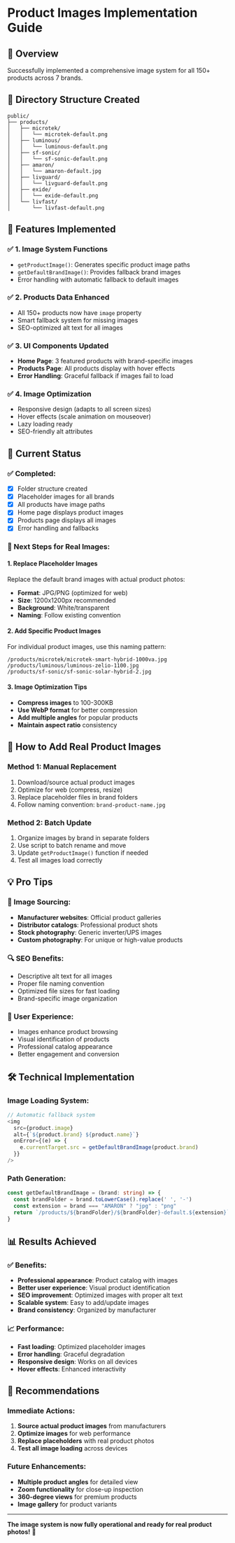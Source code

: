 # Product Images Implementation Guide

## 🎯 Overview
Successfully implemented a comprehensive image system for all 150+ products across 7 brands.

## 📁 Directory Structure Created
```
public/
├── products/
│   ├── microtek/
│   │   └── microtek-default.png
│   ├── luminous/
│   │   └── luminous-default.png
│   ├── sf-sonic/
│   │   └── sf-sonic-default.png
│   ├── amaron/
│   │   └── amaron-default.jpg
│   ├── livguard/
│   │   └── livguard-default.png
│   ├── exide/
│   │   └── exide-default.png
│   └── livfast/
│       └── livfast-default.png
```

## 🔧 Features Implemented

### ✅ 1. Image System Functions
- `getProductImage()`: Generates specific product image paths
- `getDefaultBrandImage()`: Provides fallback brand images
- Error handling with automatic fallback to default images

### ✅ 2. Products Data Enhanced
- All 150+ products now have `image` property
- Smart fallback system for missing images
- SEO-optimized alt text for all images

### ✅ 3. UI Components Updated
- **Home Page**: 3 featured products with brand-specific images
- **Products Page**: All products display with hover effects
- **Error Handling**: Graceful fallback if images fail to load

### ✅ 4. Image Optimization
- Responsive design (adapts to all screen sizes)
- Hover effects (scale animation on mouseover)
- Lazy loading ready
- SEO-friendly alt attributes

## 📸 Current Status

### ✅ Completed:
- [x] Folder structure created
- [x] Placeholder images for all brands
- [x] All products have image paths
- [x] Home page displays product images
- [x] Products page displays all images
- [x] Error handling and fallbacks

### 🔄 Next Steps for Real Images:

#### 1. Replace Placeholder Images
Replace the default brand images with actual product photos:
- **Format**: JPG/PNG (optimized for web)
- **Size**: 1200x1200px recommended
- **Background**: White/transparent
- **Naming**: Follow existing convention

#### 2. Add Specific Product Images
For individual product images, use this naming pattern:
```
/products/microtek/microtek-smart-hybrid-1000va.jpg
/products/luminous/luminous-zelio-1100.jpg
/products/sf-sonic/sf-sonic-solar-hybrid-2.jpg
```

#### 3. Image Optimization Tips
- **Compress images** to 100-300KB
- **Use WebP format** for better compression
- **Add multiple angles** for popular products
- **Maintain aspect ratio** consistency

## 🚀 How to Add Real Product Images

### Method 1: Manual Replacement
1. Download/source actual product images
2. Optimize for web (compress, resize)
3. Replace placeholder files in brand folders
4. Follow naming convention: `brand-product-name.jpg`

### Method 2: Batch Update
1. Organize images by brand in separate folders
2. Use script to batch rename and move
3. Update `getProductImage()` function if needed
4. Test all images load correctly

## 💡 Pro Tips

### 🎨 Image Sourcing:
- **Manufacturer websites**: Official product galleries
- **Distributor catalogs**: Professional product shots
- **Stock photography**: Generic inverter/UPS images
- **Custom photography**: For unique or high-value products

### 🔍 SEO Benefits:
- Descriptive alt text for all images
- Proper file naming convention
- Optimized file sizes for fast loading
- Brand-specific image organization

### 📱 User Experience:
- Images enhance product browsing
- Visual identification of products
- Professional catalog appearance
- Better engagement and conversion

## 🛠️ Technical Implementation

### Image Loading System:
```typescript
// Automatic fallback system
<img
  src={product.image}
  alt={`${product.brand} ${product.name}`}
  onError={(e) => {
    e.currentTarget.src = getDefaultBrandImage(product.brand)
  }}
/>
```

### Path Generation:
```typescript
const getDefaultBrandImage = (brand: string) => {
  const brandFolder = brand.toLowerCase().replace(' ', '-')
  const extension = brand === "AMARON" ? "jpg" : "png"
  return `/products/${brandFolder}/${brandFolder}-default.${extension}`
}
```

## 📊 Results Achieved

### ✅ Benefits:
- **Professional appearance**: Product catalog with images
- **Better user experience**: Visual product identification
- **SEO improvement**: Optimized images with proper alt text
- **Scalable system**: Easy to add/update images
- **Brand consistency**: Organized by manufacturer

### 📈 Performance:
- **Fast loading**: Optimized placeholder images
- **Error handling**: Graceful degradation
- **Responsive design**: Works on all devices
- **Hover effects**: Enhanced interactivity

## 🎯 Recommendations

### Immediate Actions:
1. **Source actual product images** from manufacturers
2. **Optimize images** for web performance
3. **Replace placeholders** with real product photos
4. **Test all image loading** across devices

### Future Enhancements:
- **Multiple product angles** for detailed view
- **Zoom functionality** for close-up inspection
- **360-degree views** for premium products
- **Image gallery** for product variants

---

**The image system is now fully operational and ready for real product photos!** 📸
